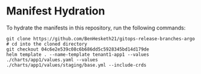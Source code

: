 # Manifest Hydration

To hydrate the manifests in this repository, run the following commands:

```shell
git clone https://github.com/BenHesketh21/gitops-release-branches-argo
# cd into the cloned directory
git checkout 04c6e2e539c08c6b686dd5c5928345bd14d179de
helm template . --name-template tenant1-app1 --values ./charts/app1/values.yaml --values ./charts/app1/values/staging/base.yml --include-crds
```
